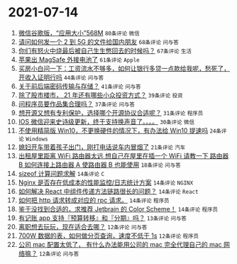# 2021-07-14

1. [微信谷歌版，“应用大小”568M](https://www.v2ex.com/t/789383) `80条评论` `微信`
1. [请问如何发一个 2 到 5G 的文件给国内朋友](https://www.v2ex.com/t/789447) `68条评论` `问与答`
1. [你们有怒火中烧最后被自己生生憋回去的时候吗？](https://www.v2ex.com/t/789418) `67条评论` `生活`
1. [苹果出 MagSafe 外接电池了](https://www.v2ex.com/t/789390) `61条评论` `Apple`
1. [买房小白问一下：工资流水不够多，如何让银行多贷一点款给我呢，愁死了，开收入证明行吗](https://www.v2ex.com/t/789419) `44条评论` `问与答`
1. [关于前后端密码传输与存储？](https://www.v2ex.com/t/789385) `41条评论` `问与答`
1. [除了股市楼市， 21 年还有哪些小众投资方式？](https://www.v2ex.com/t/789395) `39条评论` `投资`
1. [问程序员要作品集合理吗？](https://www.v2ex.com/t/789391) `37条评论` `问与答`
1. [想开源又想有专利保护，选择哪个开源协议合适呢？](https://www.v2ex.com/t/789495) `31条评论` `程序员`
1. [IOS 微信迎来史诗级更新，终于支持换声音了。。。。](https://www.v2ex.com/t/789451) `30条评论` `微信`
1. [不使用精简版 Win10，不更换硬件的情况下，有办法给 Win10 提速吗](https://www.v2ex.com/t/789463) `24条评论` `Windows`
1. [媳妇开车带着孩子出门，刚打电话说车内冒烟了](https://www.v2ex.com/t/789439) `21条评论` `汽车`
1. [出租屋里距离 WiFi 路由器太远 想自己在屋里在插一个 WiFi 请教一下 路由器 B 如何连接上路由器 A 使路由器 B 也能使用](https://www.v2ex.com/t/789465) `18条评论` `问与答`
1. [sizeof 计算问题求解](https://www.v2ex.com/t/789496) `14条评论` `C`
1. [Nginx 是否存在低成本的性能监控/日志统计方案](https://www.v2ex.com/t/789490) `14条评论` `NGINX`
1. [如何解决 React 中组件传递方法链路很长的问题？](https://www.v2ex.com/t/789488) `14条评论` `React`
1. [如何把 http 请求转成对应的 rpc 请求。](https://www.v2ex.com/t/789425) `14条评论` `程序员`
1. [鉴于没找到合适的，求推荐 Jetbrain 的 Color Scheme！](https://www.v2ex.com/t/789415) `14条评论` `程序员`
1. [有记账 app 支持『预算转移』和『分期』吗？](https://www.v2ex.com/t/789393) `13条评论` `问与答`
1. [离职想去玩玩，现在适合去哪？](https://www.v2ex.com/t/789514) `12条评论` `问与答`
1. [700W 数据的表，如何做分页查询，速度不低于 1s](https://www.v2ex.com/t/789448) `12条评论` `程序员`
1. [公司 mac 配置太低了， 有什么办法能用公司的 mac 完全代理自己的 mac 网络嘛？](https://www.v2ex.com/t/789430) `12条评论` `问与答`
